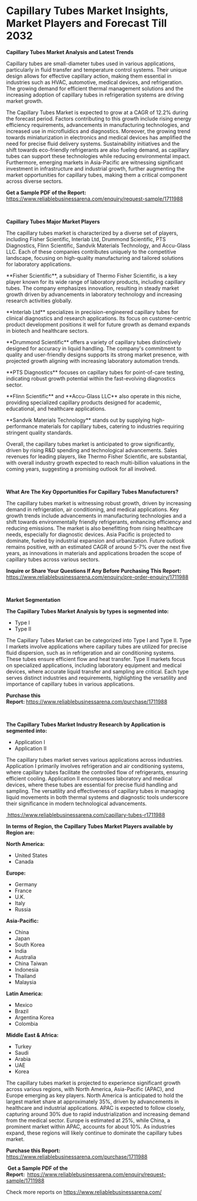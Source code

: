 <p><h1>Capillary Tubes Market Insights, Market Players and Forecast Till 2032</h1></p><p><strong>Capillary Tubes Market Analysis and Latest Trends</strong></p>
<p><p>Capillary tubes are small-diameter tubes used in various applications, particularly in fluid transfer and temperature control systems. Their unique design allows for effective capillary action, making them essential in industries such as HVAC, automotive, medical devices, and refrigeration. The growing demand for efficient thermal management solutions and the increasing adoption of capillary tubes in refrigeration systems are driving market growth.</p><p>The Capillary Tubes Market is expected to grow at a CAGR of 12.2% during the forecast period. Factors contributing to this growth include rising energy efficiency requirements, advancements in manufacturing technologies, and increased use in microfluidics and diagnostics. Moreover, the growing trend towards miniaturization in electronics and medical devices has amplified the need for precise fluid delivery systems. Sustainability initiatives and the shift towards eco-friendly refrigerants are also fueling demand, as capillary tubes can support these technologies while reducing environmental impact. Furthermore, emerging markets in Asia-Pacific are witnessing significant investment in infrastructure and industrial growth, further augmenting the market opportunities for capillary tubes, making them a critical component across diverse sectors.</p></p>
<p><strong>Get a Sample PDF of the Report:&nbsp;</strong> <a href="https://www.reliablebusinessarena.com/enquiry/request-sample/1711988?utm_campaign=3013&utm_medium=2&utm_source=Github&utm_content=ia&utm_term=27032025&utm_id=capillary-tubes">https://www.reliablebusinessarena.com/enquiry/request-sample/1711988</a></p>
<p>&nbsp;</p>
<p><strong>Capillary Tubes Major Market Players</strong></p>
<p><p>The capillary tubes market is characterized by a diverse set of players, including Fisher Scientific, Interlab Ltd, Drummond Scientific, PTS Diagnostics, Flinn Scientific, Sandvik Materials Technology, and Accu-Glass LLC. Each of these companies contributes uniquely to the competitive landscape, focusing on high-quality manufacturing and tailored solutions for laboratory applications.</p><p>**Fisher Scientific**, a subsidiary of Thermo Fisher Scientific, is a key player known for its wide range of laboratory products, including capillary tubes. The company emphasizes innovation, resulting in steady market growth driven by advancements in laboratory technology and increasing research activities globally. </p><p>**Interlab Ltd** specializes in precision-engineered capillary tubes for clinical diagnostics and research applications. Its focus on customer-centric product development positions it well for future growth as demand expands in biotech and healthcare sectors.</p><p>**Drummond Scientific** offers a variety of capillary tubes distinctively designed for accuracy in liquid handling. The company's commitment to quality and user-friendly designs supports its strong market presence, with projected growth aligning with increasing laboratory automation trends.</p><p>**PTS Diagnostics** focuses on capillary tubes for point-of-care testing, indicating robust growth potential within the fast-evolving diagnostics sector. </p><p>**Flinn Scientific** and **Accu-Glass LLC** also operate in this niche, providing specialized capillary products designed for academic, educational, and healthcare applications.</p><p>**Sandvik Materials Technology** stands out by supplying high-performance materials for capillary tubes, catering to industries requiring stringent quality standards.</p><p>Overall, the capillary tubes market is anticipated to grow significantly, driven by rising R&D spending and technological advancements. Sales revenues for leading players, like Thermo Fisher Scientific, are substantial, with overall industry growth expected to reach multi-billion valuations in the coming years, suggesting a promising outlook for all involved.</p></p>
<p>&nbsp;</p>
<p><strong>What Are The Key Opportunities For Capillary Tubes Manufacturers?</strong></p>
<p><p>The capillary tubes market is witnessing robust growth, driven by increasing demand in refrigeration, air conditioning, and medical applications. Key growth trends include advancements in manufacturing technologies and a shift towards environmentally friendly refrigerants, enhancing efficiency and reducing emissions. The market is also benefitting from rising healthcare needs, especially for diagnostic devices. Asia Pacific is projected to dominate, fueled by industrial expansion and urbanization. Future outlook remains positive, with an estimated CAGR of around 5-7% over the next five years, as innovations in materials and applications broaden the scope of capillary tubes across various sectors.</p></p>
<p><strong>Inquire or Share Your Questions If Any Before Purchasing This Report:</strong> <a href="https://www.reliablebusinessarena.com/enquiry/pre-order-enquiry/1711988?utm_campaign=3013&utm_medium=2&utm_source=Github&utm_content=ia&utm_term=27032025&utm_id=capillary-tubes">https://www.reliablebusinessarena.com/enquiry/pre-order-enquiry/1711988</a></p>
<p>&nbsp;</p>
<p><strong>Market Segmentation</strong></p>
<p><strong>The Capillary Tubes Market Analysis by types is segmented into:</strong></p>
<p><ul><li>Type I</li><li>Type II</li></ul></p>
<p><p>The Capillary Tubes Market can be categorized into Type I and Type II. Type I markets involve applications where capillary tubes are utilized for precise fluid dispersion, such as in refrigeration and air conditioning systems. These tubes ensure efficient flow and heat transfer. Type II markets focus on specialized applications, including laboratory equipment and medical devices, where accurate liquid transfer and sampling are critical. Each type serves distinct industries and requirements, highlighting the versatility and importance of capillary tubes in various applications.</p></p>
<p><strong>Purchase this Report:&nbsp;</strong><a href="https://www.reliablebusinessarena.com/purchase/1711988?utm_campaign=3013&utm_medium=2&utm_source=Github&utm_content=ia&utm_term=27032025&utm_id=capillary-tubes">https://www.reliablebusinessarena.com/purchase/1711988</a></p>
<p>&nbsp;</p>
<p><strong>The Capillary Tubes Market Industry Research by Application is segmented into:</strong></p>
<p><ul><li>Application I</li><li>Application II</li></ul></p>
<p><p>The capillary tubes market serves various applications across industries. Application I primarily involves refrigeration and air conditioning systems, where capillary tubes facilitate the controlled flow of refrigerants, ensuring efficient cooling. Application II encompasses laboratory and medical devices, where these tubes are essential for precise fluid handling and sampling. The versatility and effectiveness of capillary tubes in managing liquid movements in both thermal systems and diagnostic tools underscore their significance in modern technological advancements.</p></p>
<p><a href="https://www.reliablebusinessarena.com/capillary-tubes-r1711988?utm_campaign=3013&utm_medium=2&utm_source=Github&utm_content=ia&utm_term=27032025&utm_id=capillary-tubes">&nbsp;https://www.reliablebusinessarena.com/capillary-tubes-r1711988</a></p>
<p><strong>In terms of Region, the Capillary Tubes Market Players available by Region are:</strong></p>
<p>
    <p> <strong> North America: </strong>
        <ul>
            <li>United States</li>
            <li>Canada</li>
        </ul>
        </p> 
    <p> <strong> Europe: </strong>
        <ul>
            <li>Germany</li>
            <li>France</li>
            <li>U.K.</li>
            <li>Italy</li>
            <li>Russia</li>
        </ul>
        </p> 
    <p> <strong> Asia-Pacific: </strong>
        <ul>
            <li>China</li>
            <li>Japan</li>
            <li>South Korea</li>
            <li>India</li>
            <li>Australia</li>
            <li>China Taiwan</li>
            <li>Indonesia</li>
            <li>Thailand</li>
            <li>Malaysia</li>
        </ul>
        </p> 
    <p> <strong> Latin America: </strong>
        <ul>
            <li>Mexico</li>
            <li>Brazil</li>
            <li>Argentina Korea</li>
            <li>Colombia</li>
        </ul>
        </p> 
    <p> <strong> Middle East & Africa: </strong>
        <ul>
            <li>Turkey</li>
            <li>Saudi</li>
            <li>Arabia</li>
            <li>UAE</li>
            <li>Korea</li>
        </ul>
    </p>
    </p>
<p><p>The capillary tubes market is projected to experience significant growth across various regions, with North America, Asia-Pacific (APAC), and Europe emerging as key players. North America is anticipated to hold the largest market share at approximately 35%, driven by advancements in healthcare and industrial applications. APAC is expected to follow closely, capturing around 30% due to rapid industrialization and increasing demand from the medical sector. Europe is estimated at 25%, while China, a prominent market within APAC, accounts for about 10%. As industries expand, these regions will likely continue to dominate the capillary tubes market.</p></p>
<p><strong>Purchase this Report: </strong><a href="https://www.reliablebusinessarena.com/purchase/1711988?utm_campaign=3013&utm_medium=2&utm_source=Github&utm_content=ia&utm_term=27032025&utm_id=capillary-tubes">https://www.reliablebusinessarena.com/purchase/1711988</a></p>
<p>&nbsp;<strong>Get a Sample PDF of the Report:&nbsp;&nbsp;</strong><a href="https://www.reliablebusinessarena.com/enquiry/request-sample/1711988?utm_campaign=3013&utm_medium=2&utm_source=Github&utm_content=ia&utm_term=27032025&utm_id=capillary-tubes">https://www.reliablebusinessarena.com/enquiry/request-sample/1711988</a></p>
<p><strong></strong></p>
<p>Check more reports on <a href="https://www.reliablebusinessarena.com/?utm_campaign=3013&utm_medium=2&utm_source=Github&utm_content=ia&utm_term=27032025&utm_id=capillary-tubes">https://www.reliablebusinessarena.com/</a></p>